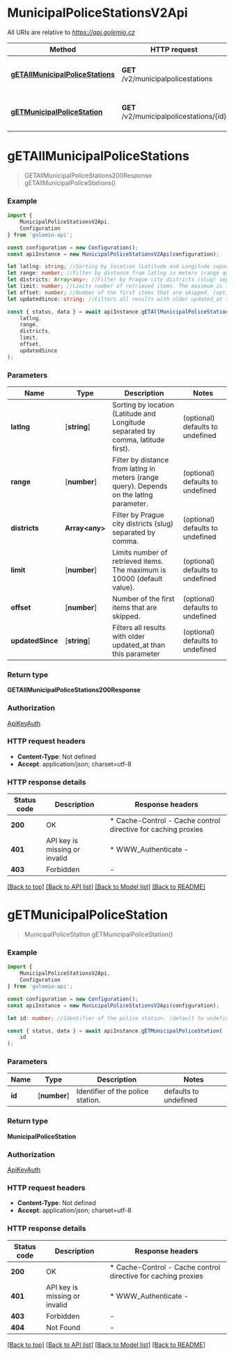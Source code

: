 # MunicipalPoliceStationsV2Api

All URIs are relative to *https://api.golemio.cz*

|Method | HTTP request | Description|
|------------- | ------------- | -------------|
|[**gETAllMunicipalPoliceStations**](#getallmunicipalpolicestations) | **GET** /v2/municipalpolicestations | GET All Municipal Police Stations|
|[**gETMunicipalPoliceStation**](#getmunicipalpolicestation) | **GET** /v2/municipalpolicestations/{id} | GET Municipal Police Station|

# **gETAllMunicipalPoliceStations**
> GETAllMunicipalPoliceStations200Response gETAllMunicipalPoliceStations()



### Example

```typescript
import {
    MunicipalPoliceStationsV2Api,
    Configuration
} from 'golemio-api';

const configuration = new Configuration();
const apiInstance = new MunicipalPoliceStationsV2Api(configuration);

let latlng: string; //Sorting by location (Latitude and Longitude separated by comma, latitude first). (optional) (default to undefined)
let range: number; //Filter by distance from latlng in meters (range query). Depends on the latlng parameter. (optional) (default to undefined)
let districts: Array<any>; //Filter by Prague city districts (slug) separated by comma. (optional) (default to undefined)
let limit: number; //Limits number of retrieved items. The maximum is 10000 (default value). (optional) (default to undefined)
let offset: number; //Number of the first items that are skipped. (optional) (default to undefined)
let updatedSince: string; //Filters all results with older updated_at than this parameter (optional) (default to undefined)

const { status, data } = await apiInstance.gETAllMunicipalPoliceStations(
    latlng,
    range,
    districts,
    limit,
    offset,
    updatedSince
);
```

### Parameters

|Name | Type | Description  | Notes|
|------------- | ------------- | ------------- | -------------|
| **latlng** | [**string**] | Sorting by location (Latitude and Longitude separated by comma, latitude first). | (optional) defaults to undefined|
| **range** | [**number**] | Filter by distance from latlng in meters (range query). Depends on the latlng parameter. | (optional) defaults to undefined|
| **districts** | **Array&lt;any&gt;** | Filter by Prague city districts (slug) separated by comma. | (optional) defaults to undefined|
| **limit** | [**number**] | Limits number of retrieved items. The maximum is 10000 (default value). | (optional) defaults to undefined|
| **offset** | [**number**] | Number of the first items that are skipped. | (optional) defaults to undefined|
| **updatedSince** | [**string**] | Filters all results with older updated_at than this parameter | (optional) defaults to undefined|


### Return type

**GETAllMunicipalPoliceStations200Response**

### Authorization

[ApiKeyAuth](../README.md#ApiKeyAuth)

### HTTP request headers

 - **Content-Type**: Not defined
 - **Accept**: application/json; charset=utf-8


### HTTP response details
| Status code | Description | Response headers |
|-------------|-------------|------------------|
|**200** | OK |  * Cache-Control - Cache control directive for caching proxies <br>  |
|**401** | API key is missing or invalid |  * WWW_Authenticate -  <br>  |
|**403** | Forbidden |  -  |

[[Back to top]](#) [[Back to API list]](../README.md#documentation-for-api-endpoints) [[Back to Model list]](../README.md#documentation-for-models) [[Back to README]](../README.md)

# **gETMunicipalPoliceStation**
> MunicipalPoliceStation gETMunicipalPoliceStation()



### Example

```typescript
import {
    MunicipalPoliceStationsV2Api,
    Configuration
} from 'golemio-api';

const configuration = new Configuration();
const apiInstance = new MunicipalPoliceStationsV2Api(configuration);

let id: number; //Identifier of the police station. (default to undefined)

const { status, data } = await apiInstance.gETMunicipalPoliceStation(
    id
);
```

### Parameters

|Name | Type | Description  | Notes|
|------------- | ------------- | ------------- | -------------|
| **id** | [**number**] | Identifier of the police station. | defaults to undefined|


### Return type

**MunicipalPoliceStation**

### Authorization

[ApiKeyAuth](../README.md#ApiKeyAuth)

### HTTP request headers

 - **Content-Type**: Not defined
 - **Accept**: application/json; charset=utf-8


### HTTP response details
| Status code | Description | Response headers |
|-------------|-------------|------------------|
|**200** | OK |  * Cache-Control - Cache control directive for caching proxies <br>  |
|**401** | API key is missing or invalid |  * WWW_Authenticate -  <br>  |
|**403** | Forbidden |  -  |
|**404** | Not Found |  -  |

[[Back to top]](#) [[Back to API list]](../README.md#documentation-for-api-endpoints) [[Back to Model list]](../README.md#documentation-for-models) [[Back to README]](../README.md)

